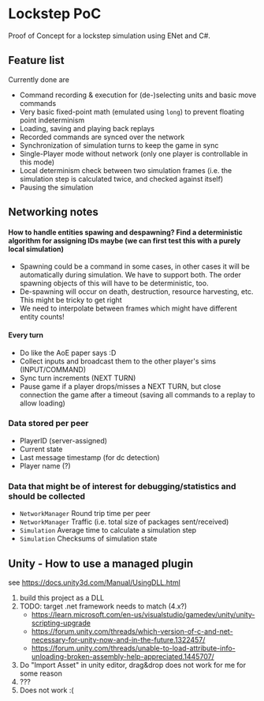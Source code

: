 # Lockstep PoC

Proof of Concept for a lockstep simulation using ENet and C#.

## Feature list

Currently done are
- Command recording & execution for (de-)selecting units and basic move commands
- Very basic fixed-point math (emulated using `long`) to prevent floating point indeterminism
- Loading, saving and playing back replays
- Recorded commands are synced over the network
- Synchronization of simulation turns to keep the game in sync
- Single-Player mode without network (only one player is controllable in this mode)
- Local determinism check between two simulation frames (i.e. the simulation step is calculated twice, and checked against itself)
- Pausing the simulation

## Networking notes

#### How to handle entities spawing and despawning? Find a deterministic algorithm for assigning IDs maybe (we can first test this with a purely local simulation)
- Spawning could be a command in some cases, in other cases it will be automatically during simulation. We have to support both. The order spawning objects of this will have to be deterministic, too.
- De-spawning will occur on death, destruction, resource harvesting, etc. This might be tricky to get right
- We need to interpolate between frames which might have different entity counts!

#### Every turn
- Do like the AoE paper says :D
- Collect inputs and broadcast them to the other player's sims (INPUT/COMMAND)
- Sync turn increments (NEXT TURN)
- Pause game if a player drops/misses a NEXT TURN, but close connection the game after a timeout (saving all commands to a replay to allow loading)

### Data stored per peer

- PlayerID (server-assigned)
- Current state
- Last message timestamp (for dc detection)
- Player name (?)

### Data that might be of interest for debugging/statistics and should be collected

- `NetworkManager` Round trip time per peer
- `NetworkManager` Traffic (i.e. total size of packages sent/received)
- `Simulation` Average time to calculate a simulation step
- `Simulation` Checksums of simulation state

## Unity - How to use a managed plugin

see https://docs.unity3d.com/Manual/UsingDLL.html

1. build this project as a DLL
2. TODO: target .net framework needs to match (4.x?)
   - https://learn.microsoft.com/en-us/visualstudio/gamedev/unity/unity-scripting-upgrade
   - https://forum.unity.com/threads/which-version-of-c-and-net-necessary-for-unity-now-and-in-the-future.1322457/
   - https://forum.unity.com/threads/unable-to-load-attribute-info-unloading-broken-assembly-help-appreciated.1445707/
3. Do "Import Asset" in unity editor, drag&drop does not work for me for some reason
4. ???
5. Does not work :(
